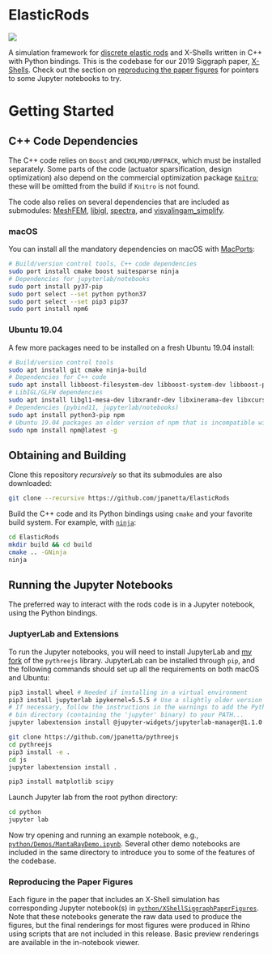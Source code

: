 # ElasticRods
![](https://lgg.epfl.ch/publications/2019/XShells/project_teaser.png)

A simulation framework for [discrete elastic rods](http://www.cs.columbia.edu/cg/threads/) and X-Shells written in C++ with Python bindings.
This is the codebase for our 2019 Siggraph paper, [X-Shells](http://julianpanetta.com/publication/xshells/).
Check out the section on [reproducing the paper
figures](#reproducing-the-paper-figures) for pointers to some Jupyter notebooks to
try.

# Getting Started
## C++ Code Dependencies

The C++ code relies on `Boost` and `CHOLMOD/UMFPACK`, which must be installed
separately. Some parts of the code (actuator sparsification, design
optimization) also depend on the commercial optimization package
[`Knitro`](https://www.artelys.com/solvers/knitro/); these will be omitted from
the build if `Knitro` is not found.

The code also relies on several dependencies that are included as submodules:
[MeshFEM](https://github.com/MeshFEM/MeshFEM),
[libigl](https://github.com/libigl/libigl),
[spectra](https://github.com/yixuan/spectra), and 
[visvalingam_simplify](https://github.com/shortsleeves/visvalingam_simplify).

### macOS
You can install all the mandatory dependencies on macOS with [MacPorts](https://www.macports.org):

```bash
# Build/version control tools, C++ code dependencies
sudo port install cmake boost suitesparse ninja
# Dependencies for jupyterlab/notebooks
sudo port install py37-pip
sudo port select --set python python37
sudo port select --set pip3 pip37
sudo port install npm6
```

### Ubuntu 19.04
A few more packages need to be installed on a fresh Ubuntu 19.04 install:
```bash
# Build/version control tools
sudo apt install git cmake ninja-build
# Dependencies for C++ code
sudo apt install libboost-filesystem-dev libboost-system-dev libboost-program-options-dev libsuitesparse-dev
# LibIGL/GLFW dependencies
sudo apt install libgl1-mesa-dev libxrandr-dev libxinerama-dev libxcursor-dev libxi-dev
# Dependencies (pybind11, jupyterlab/notebooks)
sudo apt install python3-pip npm
# Ubuntu 19.04 packages an older version of npm that is incompatible with its nodejs version...
sudo npm install npm@latest -g
```

## Obtaining and Building

Clone this repository *recursively* so that its submodules are also downloaded:

```bash
git clone --recursive https://github.com/jpanetta/ElasticRods
```

Build the C++ code and its Python bindings using `cmake` and your favorite
build system. For example, with [`ninja`](https://ninja-build.org):

```bash
cd ElasticRods
mkdir build && cd build
cmake .. -GNinja
ninja
```

## Running the Jupyter Notebooks

The preferred way to interact with the rods code is in a Jupyter notebook,
using the Python bindings.

### JuptyerLab and Extensions
To run the Jupyter notebooks, you will need to install JupyterLab and
[my fork](https://github.com/jpanetta/pythreejs) of the `pythreejs` library.
JupyterLab can be installed through `pip`, and the following commands should
set up all the requirements on both macOS and Ubuntu:

```bash
pip3 install wheel # Needed if installing in a virtual environment
pip3 install jupyterlab ipykernel=5.5.5 # Use a slightly older version of ipykernel to avoid cluttering notebook with stdout content.
# If necessary, follow the instructions in the warnings to add the Python user
# bin directory (containing the 'jupyter' binary) to your PATH...
jupyter labextension install @jupyter-widgets/jupyterlab-manager@1.1.0

git clone https://github.com/jpanetta/pythreejs
cd pythreejs
pip3 install -e .
cd js
jupyter labextension install .

pip3 install matplotlib scipy
```

Launch Jupyter lab from the root python directory:
```bash
cd python
jupyter lab
```

Now try opening and running an example notebook, e.g.,
[`python/Demos/MantaRayDemo.ipynb`](https://github.com/jpanetta/ElasticRods/blob/master/python/Demos/MantaRayDemo.ipynb).
Several other demo notebooks are included in the same directory to introduce
you to some of the features of the codebase.

### Reproducing the Paper Figures
Each figure in the paper that includes an X-Shell simulation has corresponding Jupyter notebook(s) in
[`python/XShellSiggraphPaperFigures`](https://github.com/jpanetta/ElasticRods/tree/master/python/XShellSiggraphPaperFigures).
Note that these notebooks generate the raw data used to produce the figures, but
the final renderings for most figures were produced in Rhino using scripts that
are not included in this release. Basic preview renderings are available in the
in-notebook viewer.
